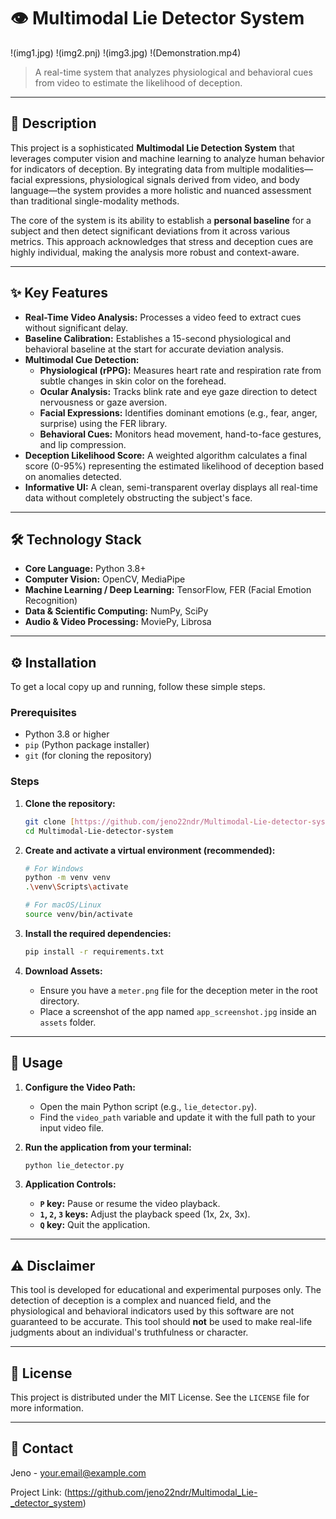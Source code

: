 # 👁️ Multimodal Lie Detector System

!(img1.jpg)
!(img2.pnj)
!(img3.jpg)
!(Demonstration.mp4)
> A real-time system that analyzes physiological and behavioral cues from video to estimate the likelihood of deception.

---

## 📜 Description

This project is a sophisticated **Multimodal Lie Detection System** that leverages computer vision and machine learning to analyze human behavior for indicators of deception. By integrating data from multiple modalities—facial expressions, physiological signals derived from video, and body language—the system provides a more holistic and nuanced assessment than traditional single-modality methods.

The core of the system is its ability to establish a **personal baseline** for a subject and then detect significant deviations from it across various metrics. This approach acknowledges that stress and deception cues are highly individual, making the analysis more robust and context-aware.

---

## ✨ Key Features

- **Real-Time Video Analysis:** Processes a video feed to extract cues without significant delay.
- **Baseline Calibration:** Establishes a 15-second physiological and behavioral baseline at the start for accurate deviation analysis.
- **Multimodal Cue Detection:**
  - **Physiological (rPPG):** Measures heart rate and respiration rate from subtle changes in skin color on the forehead.
  - **Ocular Analysis:** Tracks blink rate and eye gaze direction to detect nervousness or gaze aversion.
  - **Facial Expressions:** Identifies dominant emotions (e.g., fear, anger, surprise) using the FER library.
  - **Behavioral Cues:** Monitors head movement, hand-to-face gestures, and lip compression.
- **Deception Likelihood Score:** A weighted algorithm calculates a final score (0-95%) representing the estimated likelihood of deception based on anomalies detected.
- **Informative UI:** A clean, semi-transparent overlay displays all real-time data without completely obstructing the subject's face.

---

## 🛠️ Technology Stack

- **Core Language:** Python 3.8+
- **Computer Vision:** OpenCV, MediaPipe
- **Machine Learning / Deep Learning:** TensorFlow, FER (Facial Emotion Recognition)
- **Data & Scientific Computing:** NumPy, SciPy
- **Audio & Video Processing:** MoviePy, Librosa

---

## ⚙️ Installation

To get a local copy up and running, follow these simple steps.

### Prerequisites

- Python 3.8 or higher
- `pip` (Python package installer)
- `git` (for cloning the repository)

### Steps

1.  **Clone the repository:**
    ```bash
    git clone [https://github.com/jeno22ndr/Multimodal-Lie-detector-system.git](https://github.com/jeno22ndr/Multimodal-Lie-detector-system.git)
    cd Multimodal-Lie-detector-system
    ```

2.  **Create and activate a virtual environment (recommended):**
    ```bash
    # For Windows
    python -m venv venv
    .\venv\Scripts\activate

    # For macOS/Linux
    source venv/bin/activate
    ```

3.  **Install the required dependencies:**
    ```bash
    pip install -r requirements.txt
    ```
4.  **Download Assets:**
    - Ensure you have a `meter.png` file for the deception meter in the root directory.
    - Place a screenshot of the app named `app_screenshot.jpg` inside an `assets` folder.

---

## 🚀 Usage

1.  **Configure the Video Path:**
    - Open the main Python script (e.g., `lie_detector.py`).
    - Find the `video_path` variable and update it with the full path to your input video file.

2.  **Run the application from your terminal:**
    ```bash
    python lie_detector.py
    ```

3.  **Application Controls:**
    - **`P` key:** Pause or resume the video playback.
    - **`1`, `2`, `3` keys:** Adjust the playback speed (1x, 2x, 3x).
    - **`Q` key:** Quit the application.

---

## ⚠️ Disclaimer

This tool is developed for educational and experimental purposes only. The detection of deception is a complex and nuanced field, and the physiological and behavioral indicators used by this software are not guaranteed to be accurate. This tool should **not** be used to make real-life judgments about an individual's truthfulness or character.

---

## 📄 License

This project is distributed under the MIT License. See the `LICENSE` file for more information.

---

## 📧 Contact

Jeno - [your.email@example.com](mailto:jeno22ndr@gmail.com)

Project Link: (https://github.com/jeno22ndr/Multimodal_Lie-_detector_system)
